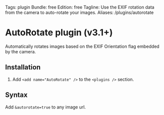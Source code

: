 Tags: plugin
Bundle: free
Edition: free
Tagline: Use the EXIF rotation data from the camera to auto-rotate your images.
Aliases: /plugins/autorotate

# AutoRotate plugin (v3.1+)

Automatically rotates images based on the EXIF Orientation flag embedded by the camera. 

## Installation

1. Add `<add name="AutoRotate" />` to the `<plugins />` section.

## Syntax

Add `&autorotate=true` to any image url.
